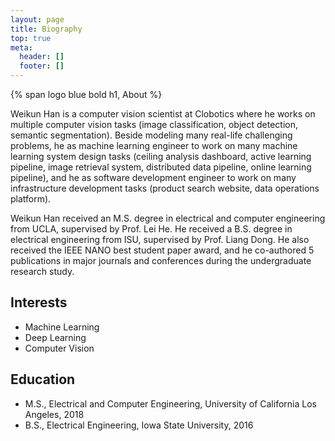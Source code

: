 ```yaml
---
layout: page
title: Biography
top: true
meta:
  header: []
  footer: []
---
```


{% span logo blue bold h1, About %}

Weikun Han is a computer vision scientist at Clobotics where he works on multiple computer vision tasks (image classification, object detection, semantic segmentation). Beside modeling many real-life challenging problems, he as machine learning engineer to work on many machine learning system design tasks (ceiling analysis dashboard, active learning pipeline, image retrieval system, distributed data pipeline, online learning pipeline), and he as software development engineer to work on many infrastructure development tasks (product search website, data operations platform). 

Weikun Han received an M.S. degree in electrical and computer engineering from UCLA, supervised by Prof. Lei He. He received a B.S. degree in electrical engineering from ISU, supervised by Prof. Liang Dong. He also received the IEEE NANO best student paper award, and he co-authored 5 publications in major journals and conferences during the undergraduate research study. 

## Interests

* Machine Learning
* Deep Learning
* Computer Vision

## Education

* M.S., Electrical and Computer Engineering, University of California Los Angeles, 2018 
* B.S., Electrical Engineering, Iowa State University, 2016
  


